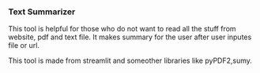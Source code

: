 <h3>Text Summarizer</h3>
<p>This tool is helpful for those who do not want to read all the stuff from website, pdf and text file. It makes summary for the user after user inputes file or url.</p>
<p>This tool is made from streamlit and someother libraries like pyPDF2,sumy.</p>
